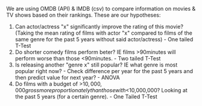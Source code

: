 We are using OMDB (API) & IMDB (csv) to compare information on movies & TV shows based on their rankings.
These are our hypotheses:
1. Can actor/actress "x" significantly improve the rating of this movie? (Taking the mean rating of films with actor "x" compared to films of the same genre for  the past 5 years without said actor/actress) - One tailed T-Test
2. Do shorter comedy films perform beter? IE films >90minutes will perform worse than those <90minutes. - Two tailed T-Test
3. Is releasing another "genre x" still popular? IE what genre is most popular right now? - Check difference per year for the past 5 years and then predict value for next year? - ANOVA
4. Do films with a budget of >$10,000,000 gross more proportionately than those with <$10,000,000? Looking at the past 5 years (for a certain genre). - One Tailed T-Test